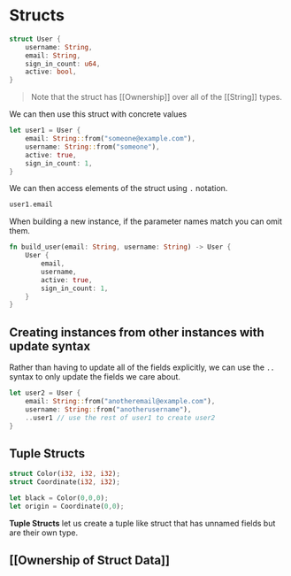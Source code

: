 # Structs

```rust
struct User {
	username: String,
	email: String,
	sign_in_count: u64,
	active: bool,
}
```
> Note that the struct has [[Ownership]] over all of the [[String]] types.

We can then use this struct with concrete values

```rust
let user1 = User {
	email: String::from("someone@example.com"),
	username: String::from("someone"),
	active: true,
	sign_in_count: 1,
}
```
We can then access elements of the struct using `.` notation.
```rust
user1.email
```

When building a new instance, if the parameter names match you can omit them.

```rust
fn build_user(email: String, username: String) -> User {
	User {
		email,
		username,
		active: true,
		sign_in_count: 1,
	}
}
```

## Creating instances from other instances with update syntax
Rather than having to update all of the fields explicitly, we can use the `..` syntax to only update the fields we care about.
```rust
let user2 = User {
	email: String::from("anotheremail@example.com"),
	username: String::from("anotherusername"),
	..user1 // use the rest of user1 to create user2
}
```

## Tuple Structs
```rust
struct Color(i32, i32, i32);
struct Coordinate(i32, i32);

let black = Color(0,0,0);
let origin = Coordinate(0,0);
```
**Tuple Structs** let us create a tuple like struct that has unnamed fields but are their own type.

## [[Ownership of Struct Data]]
